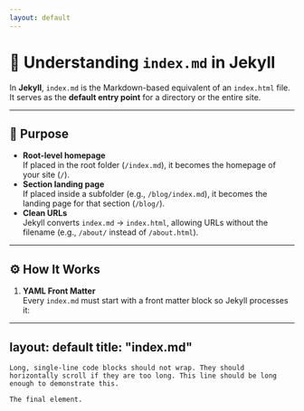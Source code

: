 ```yaml
---
layout: default
---
```

# 📄 Understanding `index.md` in Jekyll

In **Jekyll**, `index.md` is the Markdown-based equivalent of an `index.html` file.  
It serves as the **default entry point** for a directory or the entire site.

---

## 🔹 Purpose

- **Root-level homepage**  
  If placed in the root folder (`/index.md`), it becomes the homepage of your site (`/`).
- **Section landing page**  
  If placed inside a subfolder (e.g., `/blog/index.md`), it becomes the landing page for that section (`/blog/`).
- **Clean URLs**  
  Jekyll converts `index.md` → `index.html`, allowing URLs without the filename (e.g., `/about/` instead of `/about.html`).

---

## ⚙️ How It Works

1. **YAML Front Matter**  
   Every `index.md` must start with a front matter block so Jekyll processes it:

---
layout: default
title: "index.md"
---



```
Long, single-line code blocks should not wrap. They should horizontally scroll if they are too long. This line should be long enough to demonstrate this.
```

```
The final element.
```
